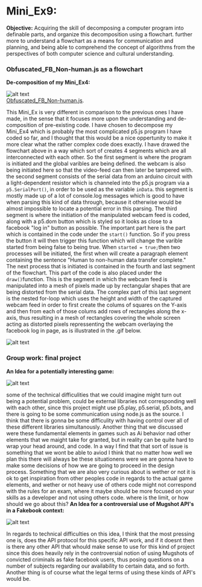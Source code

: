 # Mini_Ex9:

**Objective:**
Acquiring the skill of decomposing a computer program into definable parts, and organize this decomposition using a flowchart. further more to understand a flowchart as a means for communication and planning, and being able to comprehend the concept of algorithms from the perspectives of both computer science and cultural understanding. 

### Obfuscated_FB_Non-human.js as a flowchart
**De-composition of my Mini_Ex4:**

![alt text](https://github.com/L4COUR/Aesthetic_Programming_Mini_Ex-s/blob/master/Mini_Ex9/Mini_ex09%20(3).png "mini_ex9_flowchart")
</br>
[Obfuscated_FB_Non-human.js](https://github.com/L4COUR/Aesthetic_Programming_Mini_Ex-s/tree/master/Mini_Ex4).

This Mini_Ex is very different in comparison to the previous ones I have made, in the sense that it focuses more upon the understanding and de-composition of pre-existing code. I have chosen to decompose my Mini_Ex4 which is probably the most complicated p5.js program I have coded so far, and I thought that this would be a nice oppertunity to make it more clear what the rather complex code does exactly. I have drawed the flowchart above in a way which sort of creates 4 segments which are all interconnected with each other. So the first segment is where the program is initiated and the global varibles are being defined. the webcam is also being initiated here so that the video-feed can then later be tampered with. the second segment consists of the serial data from an arduino circuit with a light-dependent resistor which is channeled into the p5.js program via a ```p5.SerialPort()```, in order to be used as the variable ```inData```. this segment is mostly made up of a lot of console.log messages which is good to have when parsing this kind of data through, because it otherwise would be almost impossible to locate a potential error in this parsing. The third segment is where the initiation of the manipulated webcam feed is coded, along with a p5.dom button which is styled so it looks as close to a facebook "log in" button as possible. The important part here is the part which is contained in the code under the ```start()``` function. So if you press the button it will then trigger this function which will change the varible started from being false to being true. When ```started = true;```then two processes will be initiated, the first when will create a paragraph element containing the sentence "Human to non-human data transfer complete." The next process that is initiated is contained in the fourth and last segment of the flowchart. This part of the code is also placed under the ```draw()```function. This is the segment in which the webcam feed is manipulated into a mesh of pixels made up by rectangular shapes that are being distorted from the serial data. The complex part of this last segment is the nested for-loop which uses the height and width of the captured webcam feed in order to first create the colums of squares on the Y-axis and then from each of those colums add rows of rectangles along the x-axis, thus resulting in a mesh of rectangles covering the whole screen acting as distorted pixels repressenting the webcam overlaying the facebook log in page, as is illustrated in the .gif below.

![alt text](https://github.com/L4COUR/Aesthetic_Programming_Mini_Ex-s/blob/master/Mini_Ex4/La-Cour---Obfuscated_FB_Non-human.gif "mini_ex9_flowchart")

### Group work: final project
**An Idea for a potentially interesting game:**

![alt text](https://github.com/L4COUR/Aesthetic_Programming_Mini_Ex-s/blob/master/Mini_Ex9/Flowchart_of_PacMan.jpg "mini_ex9_flowchart")

some of the technical difficulities that we could imagine might turn out being a potential problem, could be external libraries not corresponding well with each other, since this project might use p5.play, p5.serial, p5.bots, and there is going to be some communication using node.js as the source. I think that there is gonna be some difficulity with having control over all of these different libraries simultanously. Another thing that we discussed were these fundamental elements in games such as Ai behavior nad other elements that we maight take for granted, but in reality can be quite hard to wrap your head around, and code. In a way I find that that sort of issue is something that we wont be able to aviod I think that no matter how well we plan this there will always be these situationens were we are gonna have to make some decisions of how we are going to proceed in the design process. Something that we are also very curious about is wether or not it is ok to get inspiration from other peoples code in regards to the actual game elements, and wether or not heavy use of others code might not correspond with the rules for an exam, where it maybe should be more focused on your skills as a developer and not using others code. where is the limit, or how should we go about this?
**An Idea for a controversial use of Mugshot API's in a Fakebook context:**

![alt text](https://github.com/L4COUR/Aesthetic_Programming_Mini_Ex-s/blob/master/Mini_Ex9/Flowchart_of_Chicago_Police.jpg
 "mini_ex9_flowchart")

In regards to technical difficulties on this idea, I think that the most pressing one is, does the API protocol for this specific API work, and if it doesnt then is there any other API that whould make sense to use for this kind of project since this does heavily rely in the controversial notion of using Mugshots of convicted criminals as fake facebook users, thus posing questions on a number of subjects regarding our availability to certain data, and so forth. Another thing is of course what the legal terms of using these kinds of API's would be.
